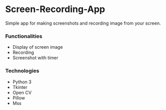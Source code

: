 # Screen-Recording-App
Simple app for making screenshots and recording image from your screen.

### Functionalities
* Display of screen image
* Recording
* Screenshot with timer

### Technologies
* Python 3
* Tkinter
* Open CV
* Pillow
* Mss

